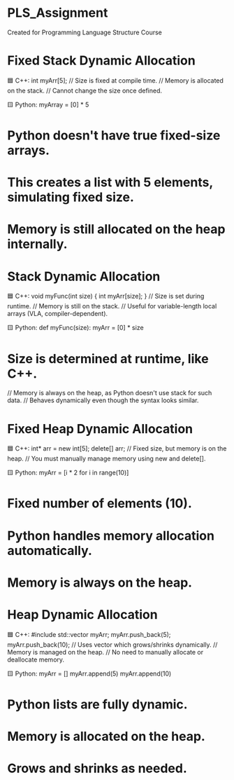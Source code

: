 # PLS_Assignment
Created for Programming Language Structure Course

# Fixed Stack Dynamic Allocation

🟦 C++:
int myArr[5];
// Size is fixed at compile time.
// Memory is allocated on the stack.
// Cannot change the size once defined.

🟨 Python:
myArray = [0] * 5
# Python doesn't have true fixed-size arrays.
# This creates a list with 5 elements, simulating fixed size.
# Memory is still allocated on the heap internally.

# Stack Dynamic Allocation

🟦 C++:
void myFunc(int size) {
    int myArr[size];
}
// Size is set during runtime.
// Memory is still on the stack.
// Useful for variable-length local arrays (VLA, compiler-dependent).

🟨 Python:
def myFunc(size):
    myArr = [0] * size
# Size is determined at runtime, like C++.
// Memory is always on the heap, as Python doesn't use stack for such data.
// Behaves dynamically even though the syntax looks similar.

# Fixed Heap Dynamic Allocation

🟦 C++:
int* arr = new int[5];
delete[] arr;
// Fixed size, but memory is on the heap.
// You must manually manage memory using new and delete[].

🟨 Python:
myArr = [i * 2 for i in range(10)]
# Fixed number of elements (10).
# Python handles memory allocation automatically.
# Memory is always on the heap.

# Heap Dynamic Allocation

🟦 C++:
#include <vector>
std::vector<int> myArr;
myArr.push_back(5);
myArr.push_back(10);
// Uses vector which grows/shrinks dynamically.
// Memory is managed on the heap.
// No need to manually allocate or deallocate memory.

🟨 Python:
myArr = []
myArr.append(5)
myArr.append(10)
# Python lists are fully dynamic.
# Memory is allocated on the heap.
# Grows and shrinks as needed.
